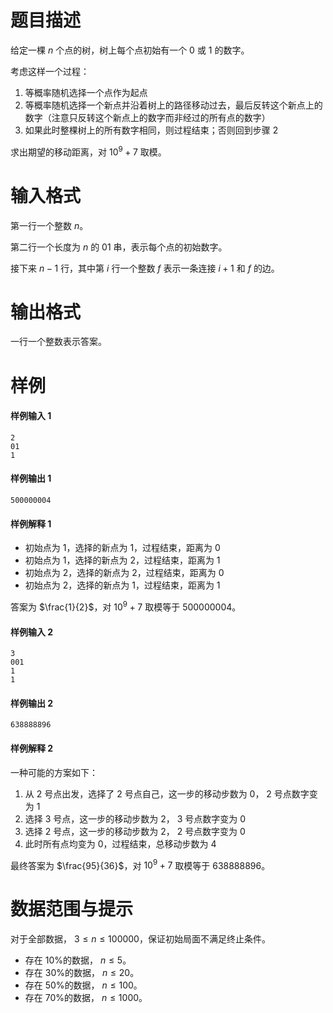 
# 题目描述

给定一棵 $n$ 个点的树，树上每个点初始有一个 $0$ 或 $1$ 的数字。

考虑这样一个过程：

1. 等概率随机选择一个点作为起点
2. 等概率随机选择一个新点并沿着树上的路径移动过去，最后反转这个新点上的数字（注意只反转这个新点上的数字而非经过的所有点的数字）
3. 如果此时整棵树上的所有数字相同，则过程结束；否则回到步骤 $2$

求出期望的移动距离，对 $10^9 + 7$ 取模。

# 输入格式

第一行一个整数 $n$。

第二行一个长度为 $n$ 的 $01$ 串，表示每个点的初始数字。

接下来 $n - 1$ 行，其中第 $i$ 行一个整数 $f$ 表示一条连接 $i + 1$ 和 $f$ 的边。

# 输出格式

一行一个整数表示答案。

# 样例

#### 样例输入 1
```plain
2
01
1
```

#### 样例输出 1
```plain
500000004
```

#### 样例解释 1

- 初始点为 $1$，选择的新点为 $1$，过程结束，距离为 $0$
- 初始点为 $1$，选择的新点为 $2$，过程结束，距离为 $1$
- 初始点为 $2$，选择的新点为 $2$，过程结束，距离为 $0$
- 初始点为 $2$，选择的新点为 $1$，过程结束，距离为 $1$

答案为 $\frac{1}{2}$，对 $10 ^ 9 + 7$ 取模等于 $500000004$。

#### 样例输入 2
```plain
3
001
1
1
```

#### 样例输出 2
```plain
638888896
```

#### 样例解释 2

一种可能的方案如下：

1. 从 $2$ 号点出发，选择了 $2$ 号点自己，这一步的移动步数为 $0$， $2$ 号点数字变为 $1$
2. 选择 $3$ 号点，这一步的移动步数为 $2$， $3$ 号点数字变为 $0$
3. 选择 $2$ 号点，这一步的移动步数为 $2$， $2$ 号点数字变为 $0$
4. 此时所有点均变为 $0$，过程结束，总移动步数为 $4$

最终答案为 $\frac{95}{36}$，对 $10^9 + 7$ 取模等于 $638888896$。

# 数据范围与提示

对于全部数据， $3 \leq n \leq 100000$，保证初始局面不满足终止条件。

- 存在 $10 \%$的数据， $n \leq 5$。
- 存在 $30 \%$的数据， $n \leq 20$。
- 存在 $50 \%$的数据， $n \leq 100$。
- 存在 $70 \%$的数据， $n \leq 1000$。

